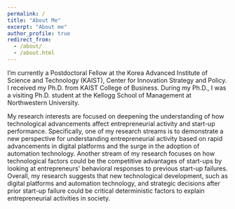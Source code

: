 ```yaml
---
permalink: /
title: "About Me"
excerpt: "About me"
author_profile: true
redirect_from: 
  - /about/
  - /about.html
---
```


I’m currently a Postdoctoral Fellow at the Korea Advanced Institute of Science and Technology (KAIST), Center for Innovation Strategy and Policy. I received my Ph.D. from KAIST College of Business. During my Ph.D., I was a visiting Ph.D. student at the Kellogg School of Management at Northwestern University.

My research interests are focused on deepening the understanding of how technological advancements affect entrepreneurial activity and start-up performance. Specifically, one of my research streams is to demonstrate a new perspective for understanding entrepreneurial activity based on rapid advancements in digital platforms and the surge in the adoption of automation technology. Another stream of my research focuses on how technological factors could be the competitive advantages of start-ups by looking at entrepreneurs' behavioral responses to previous start-up failures. Overall, my research suggests that new technological development, such as digital platforms and automation technology, and strategic decisions after prior start-up failure could be critical deterministic factors to explain entrepreneurial activities in society.
